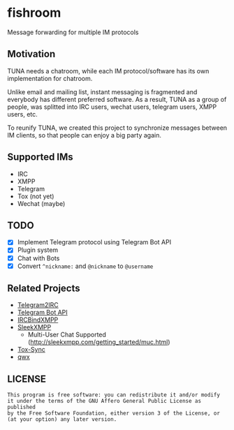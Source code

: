 # fishroom
Message forwarding for multiple IM protocols

## Motivation
TUNA needs a chatroom, while each IM protocol/software has its own implementation for chatroom.

Unlike email and mailing list, instant messaging is fragmented and everybody has different preferred software.
As a result, TUNA as a group of people, was splitted into IRC users, wechat users, telegram users, XMPP users, etc.

To reunify TUNA, we created this project to synchronize messages between IM clients, so that people can enjoy a
big party again.

## Supported IMs

- IRC
- XMPP
- Telegram
- Tox (not yet)
- Wechat (maybe)

## TODO

- [x] Implement Telegram protocol using Telegram Bot API
- [x] Plugin system
- [x] Chat with Bots
- [x] Convert `^nickname:` and `@nickname` to `@username`

## Related Projects

- [Telegram2IRC](https://github.com/tuna/telegram2irc)
- [Telegram Bot API](https://core.telegram.org/bots/api)
- [IRCBindXMPP](https://github.com/lilydjwg/ircbindxmpp)
- [SleekXMPP](https://pypi.python.org/pypi/sleekxmpp)
	- Multi-User Chat Supported (http://sleekxmpp.com/getting_started/muc.html)
- [Tox-Sync](https://github.com/aitjcize/tox-irc-sync)
- [qwx](https://github.com/xiangzhai/qwx)

## LICENSE

```
This program is free software: you can redistribute it and/or modify
it under the terms of the GNU Affero General Public License as published
by the Free Software Foundation, either version 3 of the License, or
(at your option) any later version.
```

